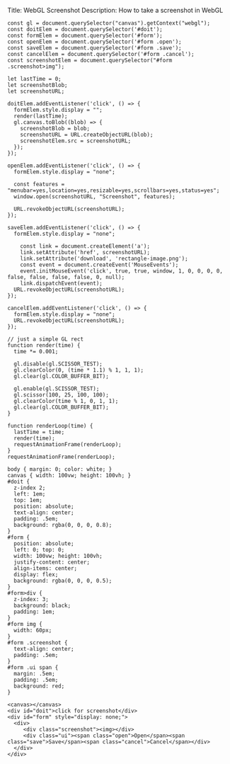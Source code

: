 Title: WebGL Screenshot
Description: How to take a screenshot in WebGL

<!-- begin snippet: js hide: false console: true babel: false -->

<!-- language: lang-js -->

    const gl = document.querySelector("canvas").getContext("webgl");
    const doitElem = document.querySelector('#doit');
    const formElem = document.querySelector('#form');
    const openElem = document.querySelector('#form .open');
    const saveElem = document.querySelector('#form .save');
    const cancelElem = document.querySelector('#form .cancel');
    const screenshotElem = document.querySelector("#form .screenshot>img");

    let lastTime = 0;
    let screenshotBlob;
    let screenshotURL;

    doitElem.addEventListener('click', () => {
      formElem.style.display = "";
      render(lastTime);
      gl.canvas.toBlob((blob) => {
        screenshotBlob = blob;
        screenshotURL = URL.createObjectURL(blob);
        screenshotElem.src = screenshotURL;
      });
    });

    openElem.addEventListener('click', () => {
      formElem.style.display = "none";

      const features = "menubar=yes,location=yes,resizable=yes,scrollbars=yes,status=yes";
      window.open(screenshotURL, "Screenshot", features);

      URL.revokeObjectURL(screenshotURL);
    });

    saveElem.addEventListener('click', () => {
      formElem.style.display = "none";

    	const link = document.createElement('a');
    	link.setAttribute('href', screenshotURL);
    	link.setAttribute('download', 'rectangle-image.png');
    	const event = document.createEvent('MouseEvents');
    	event.initMouseEvent('click', true, true, window, 1, 0, 0, 0, 0, false, false, false, false, 0, null);
    	link.dispatchEvent(event);
      URL.revokeObjectURL(screenshotURL);
    });

    cancelElem.addEventListener('click', () => {
      formElem.style.display = "none";
      URL.revokeObjectURL(screenshotURL);
    });

    // just a simple GL rect
    function render(time) {
      time *= 0.001;

      gl.disable(gl.SCISSOR_TEST);
      gl.clearColor(0, (time * 1.1) % 1, 1, 1);
      gl.clear(gl.COLOR_BUFFER_BIT);

      gl.enable(gl.SCISSOR_TEST);
      gl.scissor(100, 25, 100, 100);
      gl.clearColor(time % 1, 0, 1, 1);
      gl.clear(gl.COLOR_BUFFER_BIT);
    }

    function renderLoop(time) {
      lastTime = time;
      render(time);
      requestAnimationFrame(renderLoop);
    }
    requestAnimationFrame(renderLoop);

<!-- language: lang-css -->

    body { margin: 0; color: white; }
    canvas { width: 100vw; height: 100vh; }
    #doit {
      z-index 2;
      left: 1em;
      top: 1em;
      position: absolute;
      text-align: center;
      padding: .5em;
      background: rgba(0, 0, 0, 0.8);
    }
    #form {
      position: absolute;
      left: 0; top: 0;
      width: 100vw; height: 100vh;
      justify-content: center;
      align-items: center;
      display: flex;
      background: rgba(0, 0, 0, 0.5);
    }
    #form>div {
      z-index: 3;
      background: black;
      padding: 1em;
    }
    #form img {
      width: 60px;
    }
    #form .screenshot {
      text-align: center;
      padding: .5em;
    }
    #form .ui span {
      margin: .5em;
      padding: .5em;
      background: red;
    }

<!-- language: lang-html -->

    <canvas></canvas>
    <div id="doit">click for screenshot</div>
    <div id="form" style="display: none;">
      <div>
         <div class="screenshot"><img></div>
         <div class="ui"><span class="open">Open</span><span class="save">Save</span><span class="cancel">Cancel</span></div>
      </div>
    </div>

<!-- end snippet -->


